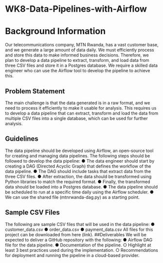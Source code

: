# WK8-Data-Pipelines-with-Airflow

# Background Information
Our telecommunications company, MTN Rwanda, has a vast customer base, and we generate a large amount of data daily. We must efficiently process and store this data to make informed business decisions. Therefore, we plan to develop a data pipeline to extract, transform, and load data from three CSV files and store it in a Postgres database. We require a skilled data engineer who can use the Airflow tool to develop the pipeline to achieve this.

## Problem Statement
The main challenge is that the data generated is in a raw format, and we need to process it efficiently to make it usable for analysis. This requires us to develop a data pipeline that can extract, transform and load the data from multiple CSV files into a single database, which can be used for further analysis.

## Guidelines
The data pipeline should be developed using Airflow, an open-source tool for creating and managing data pipelines. 
The following steps should be followed to develop the data pipeline:
● The data engineer should start by creating a DAG (Directed Acyclic Graph) that defines the workflow of the data pipeline.
● The DAG should include tasks that extract data from the three CSV files.
● After extraction, the data should be transformed using Python libraries to match the required format.
● Finally, the transformed data should be loaded into a Postgres database.
● The data pipeline should be scheduled to run at a specific time daily using the Airflow scheduler.
● We can use the shared file (mtnrwanda-dag.py) as a starting point.
## Sample CSV Files
The following are sample CSV files that will be used in the data pipeline:
● customer_data.csv
● order_data.csv
● payment_data.csv
All files for this project can be downloaded from here (link).
##Deliverables
We will be expected to deliver a GitHub repository with the following:
● Airflow DAG file for the data pipeline.
● Documentation of the pipeline.
○ Highlight at least 3 best practices used during the implementation.
○ Recommendations for deployment and running the pipeline in a cloud-based provider. 
